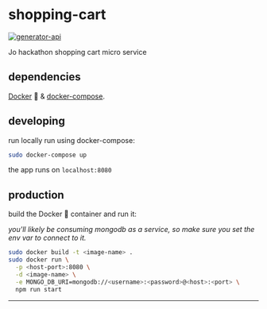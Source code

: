 # shopping-cart

[![generator-api](https://img.shields.io/badge/built%20with-generator--api-green.svg)](https://github.com/ndelvalle/generator-api)

Jo hackathon shopping cart micro service





## dependencies

[Docker](https://docs.docker.com/engine/installation/) :whale: & [docker-compose](https://docs.docker.com/compose/install/).

## developing

run locally run using docker-compose:

```bash
sudo docker-compose up
```

the app runs on `localhost:8080`

## production

build the Docker :whale: container and run it:

_you'll likely be consuming mongodb as a service, so make sure you set the env var to connect to it._

```bash
sudo docker build -t <image-name> .
sudo docker run \
  -p <host-port>:8080 \
  -d <image-name> \
  -e MONGO_DB_URI=mongodb://<username>:<password>@<host>:<port> \
  npm run start
```



--------------------------------------------------------------------------------
